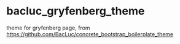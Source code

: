# bacluc_gryfenberg_theme
theme for gryfenberg page, from https://github.com/BacLuc/concrete_bootstrap_boilerplate_theme
